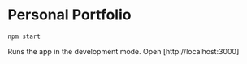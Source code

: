 # Personal Portfolio

`npm start`

Runs the app in the development mode.
Open [http://localhost:3000]
